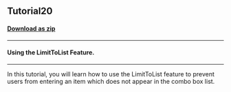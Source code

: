 ## Tutorial20
#### [Download as zip](https://grapecity.github.io/DownGit/#/home?url=https://github.com/GrapeCity/ComponentOne-WinForms-Samples/tree/master/NetFramework\List\VB\Tutorials\Tutorial20)
____
#### Using the LimitToList Feature.
____
In this tutorial, you will learn how to use the LimitToList feature to prevent users from entering an item which does not appear in the combo box list. 











